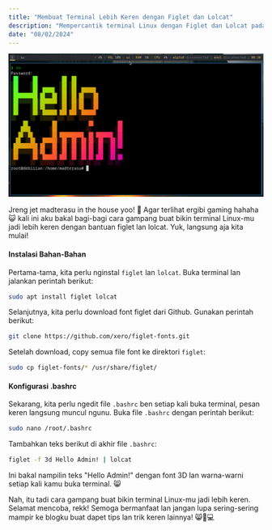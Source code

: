 ```yaml
---
title: "Membuat Terminal Lebih Keren dengan Figlet dan Lolcat"
description: "Mempercantik terminal Linux dengan Figlet dan Lolcat pada i3 Debian 12"
date: "08/02/2024"
---
```


![terminal i3 debian keren](./madterasu-terminal-warna-warni-hacker.png)

Jreng jet madterasu in the house yoo! 🍻 Agar terlihat ergibi gaming hahaha 😺 kali ini aku bakal bagi-bagi cara gampang buat bikin terminal Linux-mu jadi lebih keren dengan bantuan figlet lan lolcat. Yuk, langsung aja kita mulai!

#### Instalasi Bahan-Bahan

Pertama-tama, kita perlu nginstal `figlet` lan `lolcat`. Buka terminal lan jalankan perintah berikut:

```bash
sudo apt install figlet lolcat
```

Selanjutnya, kita perlu download font figlet dari Github. Gunakan perintah berikut:

```bash
git clone https://github.com/xero/figlet-fonts.git
```

Setelah download, copy semua file font ke direktori `figlet`:

```bash
sudo cp figlet-fonts/* /usr/share/figlet/
```

#### Konfigurasi .bashrc

Sekarang, kita perlu ngedit file `.bashrc` ben setiap kali buka terminal, pesan keren langsung muncul ngunu. Buka file `.bashrc` dengan perintah berikut:

```bash
sudo nano /root/.bashrc
```

Tambahkan teks berikut di akhir file `.bashrc`:

```bash
figlet -f 3d Hello Admin! | lolcat
```

Ini bakal nampilin teks "Hello Admin!" dengan font 3D lan warna-warni setiap kali kamu buka terminal. 😸

Nah, itu tadi cara gampang buat bikin terminal Linux-mu jadi lebih keren. Selamat mencoba, rekk! Semoga bermanfaat lan jangan lupa sering-sering mampir ke blogku buat dapet tips lan trik keren lainnya! 😸🔧💻
